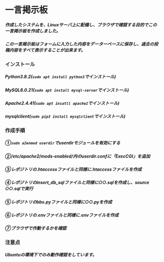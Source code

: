 # 一言掲示板
##### 作成したシステムを、Linuxサーバ上に配備し、ブラウザで確認する目的でこの一言掲示板を作成しました。
##### この一言掲示板はフォームに入力した内容をデーターベースに保存し、過去の投稿内容をすべて表示することが出来ます。

### インストール
##### *Python3.8.2*(`sudo apt install python3`でインストール)
##### *MySQL8.0.21*(`sudo apt install mysql-server`でインストール)
##### *Apache2.4.41*(`sudo apt insatll apache2`でインストール)
##### *mysqlclient*(`sudo pip3 install mysqlclient`でインストール)

### 作成手順
##### ①`sudo a2enmod userdir`でuserdirモジュールを有効にする
##### ②/etc/apache2/mods-enabled/内のuserdir.confに「ExecCGI」を追加
##### ③レポジトリの.htaccessファイルと同様に.htaccessファイルを作成
##### ④レポジトリのinsert_db_sqlファイルと同様に○○.sqlを作成し、source ○○.sqlで実行
##### ⑤レポジトリのbbs.pyファイルと同様に○○.pyを作成	
##### ⑥レポジトリの.envファイルと同様に.envファイルを作成
##### ⑦ブラウザで作動するかを確認

### 注意点
#####  Ubuntuの環境下でのみ動作確認をしています。
